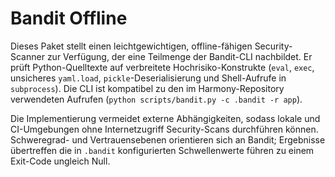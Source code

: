 # Bandit Offline

Dieses Paket stellt einen leichtgewichtigen, offline-fähigen Security-Scanner zur Verfügung, der eine Teilmenge der Bandit-CLI
nachbildet. Er prüft Python-Quelltexte auf verbreitete Hochrisiko-Konstrukte (`eval`, `exec`, unsicheres `yaml.load`,
`pickle`-Deserialisierung und Shell-Aufrufe in `subprocess`). Die CLI ist kompatibel zu den im Harmony-Repository verwendeten
Aufrufen (`python scripts/bandit.py -c .bandit -r app`).

Die Implementierung vermeidet externe Abhängigkeiten, sodass lokale und CI-Umgebungen ohne Internetzugriff Security-Scans
durchführen können. Schweregrad- und Vertrauensebenen orientieren sich an Bandit; Ergebnisse übertreffen die in `.bandit`
konfigurierten Schwellenwerte führen zu einem Exit-Code ungleich Null.

